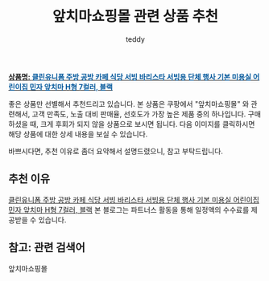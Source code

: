 ﻿---
layout: post
title:  "앞치마쇼핑몰 관련 상품 추천"
author: teddy
categories: [ 가구/인테리어 ]
tags: [앞치마쇼핑몰]
image: https://static.coupangcdn.com/image/vendor_inventory/0f4d/7fe5cd6625eb5ce91654a55f9ba1f774ac251f6381fd9d8550e67bc146ba.JPG 
description: "쿠팡에서 앞치마쇼핑몰 관련 상품으로 가장 고객 선호도가 높은 제품 중 하나입니다."
---

<a href="https://link.coupang.com/re/AFFSDP?lptag=AF3256674&pageKey=2140630453&itemId=3635418826&vendorItemId=71620966644&traceid=V0-153-cc3e3e2a4bd5a8dd"><b>상품명: <font color='#01579B'>클린유니폼 주방 공방 카페 식당 서빙 바리스타 서빙용 단체 행사 기본 미용실 어린이집 민자 앞치마 H형 7컬러, 블랙</font></b></a>

좋은 상품만 선별해서 추천드리고 있습니다.
본 상품은 쿠팡에서 "앞치마쇼핑몰" 와 관련해서, 고객 만족도, 노출 대비 판매율, 선호도가 가장 높은 제품 중의 하나입니다.
구매하셨을 때, 크게 후회가 되지 않을 상품으로 보시면 됩니다. 
다음 이미지를 클릭하시면 해당 상품에 대한 상세 내용을 보실 수 있습니다.

바쁘시다면, 추천 이유로 좀더 요약해서 설명드렸으니, 참고 부탁드립니다.

## 추천 이유 

<a href="https://link.coupang.com/re/AFFSDP?lptag=AF3256674&pageKey=2140630453&itemId=3635418826&vendorItemId=71620966644&traceid=V0-153-cc3e3e2a4bd5a8dd">클린유니폼 주방 공방 카페 식당 서빙 바리스타 서빙용 단체 행사 기본 미용실 어린이집 민자 앞치마 H형 7컬러, 블랙</a>
본 블로그는 파트너스 활동을 통해 일정액의 수수료를 제공받을 수 있습니다.

## 참고: 관련 검색어    
앞치마쇼핑몰
